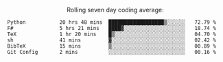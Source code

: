 <!--<p align="center">
  <img width="auto" src ="https://github-readme-stats.vercel.app/api/top-langs/?username=syrkis&layout=compact&hide_border=true&theme=darcula&bg_color=00000000&langs_count=6&hide=jupyter%20notebook,JavaScript,HTML" width = 400>
      <img src ="https://github-readme-streak-stats.herokuapp.com?user=syrkis&theme=darcula&hide_border=true&background=FFFFFF00" width = 400>

</p>-->
<p align="center">Rolling seven day coding average:</p>
<!--START_SECTION:waka-->

```text
Python           20 hrs 48 mins  ██████████████████▒░░░░░░   72.79 %
F#               5 hrs 21 mins   ████▓░░░░░░░░░░░░░░░░░░░░   18.74 %
TeX              1 hr 20 mins    █▒░░░░░░░░░░░░░░░░░░░░░░░   04.70 %
sh               41 mins         ▓░░░░░░░░░░░░░░░░░░░░░░░░   02.42 %
BibTeX           15 mins         ▒░░░░░░░░░░░░░░░░░░░░░░░░   00.89 %
Git Config       2 mins          ░░░░░░░░░░░░░░░░░░░░░░░░░   00.16 %
```

<!--END_SECTION:waka-->
